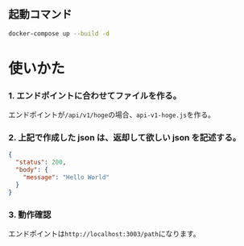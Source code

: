 ## 起動コマンド

```bash
docker-compose up --build -d
```

# 使いかた

### 1. エンドポイントに合わせてファイルを作る。

エンドポイントが`/api/v1/hoge`の場合、`api-v1-hoge.js`を作る。

### 2. 上記で作成した json は、返却して欲しい json を記述する。

```json
{
  "status": 200,
  "body": {
    "message": "Hello World"
  }
}
```

### 3. 動作確認

エンドポイントは`http://localhost:3003/path`になります。
